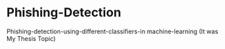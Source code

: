 # Phishing-Detection
Phishing-detection-using-different-classifiers-in machine-learning
(It was My Thesis Topic)
